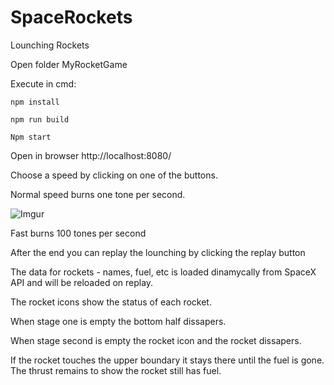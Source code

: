 # SpaceRockets
Lounching Rockets

Open folder MyRocketGame

Execute in cmd:

`npm install`

`npm run build`

`Npm start`

Open in browser http://localhost:8080/

Choose a speed by clicking on one of the buttons. 

Normal speed burns one tone per second.

![Imgur](https://i.imgur.com/1DUbeCv.png)

Fast burns 100 tones per second

After the end you can replay the lounching by clicking the replay button

The data for rockets - names, fuel, etc is loaded dinamycally from SpaceX API and will be reloaded on replay.

The rocket icons show the status of each rocket.

When stage one is empty the bottom half dissapers.

When stage second is empty the rocket icon and the rocket dissapers.

If the rocket touches the upper boundary it stays there until the fuel is gone. The thrust remains to show the rocket still has fuel.
